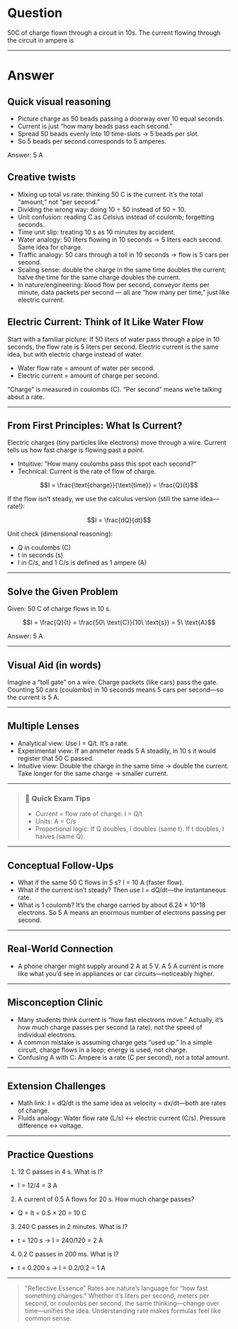 # Question
50C of charge flown through a circuit in 10s. The current flowing through the circuit in ampere is

---
# Answer
## Quick visual reasoning
- Picture charge as 50 beads passing a doorway over 10 equal seconds.
- Current is just “how many beads pass each second.”
- Spread 50 beads evenly into 10 time-slots → 5 beads per slot.
- So 5 beads per second corresponds to 5 amperes.

Answer: 5 A

## Creative twists
- Mixing up total vs rate: thinking 50 C is the current. It’s the total “amount,” not “per second.”
- Dividing the wrong way: doing 10 ÷ 50 instead of 50 ÷ 10.
- Unit confusion: reading C as Celsius instead of coulomb; forgetting seconds.
- Time unit slip: treating 10 s as 10 minutes by accident.
- Water analogy: 50 liters flowing in 10 seconds → 5 liters each second. Same idea for charge.
- Traffic analogy: 50 cars through a toll in 10 seconds → flow is 5 cars per second.
- Scaling sense: double the charge in the same time doubles the current; halve the time for the same charge doubles the current.
- In nature/engineering: blood flow per second, conveyor items per minute, data packets per second — all are “how many per time,” just like electric current.

## Electric Current: Think of It Like Water Flow

Start with a familiar picture: If 50 liters of water pass through a pipe in 10 seconds, the flow rate is 5 liters per second. Electric current is the same idea, but with electric charge instead of water.

- Water flow rate = amount of water per second.
- Electric current = amount of charge per second.

“Charge” is measured in coulombs (C). “Per second” means we’re talking about a rate.

---

## From First Principles: What Is Current?

Electric charges (tiny particles like electrons) move through a wire. Current tells us how fast charge is flowing past a point.

- Intuitive: “How many coulombs pass this spot each second?”
- Technical: Current is the rate of flow of charge.

```math
I = \frac{\text{charge}}{\text{time}} = \frac{Q}{t}
```

If the flow isn’t steady, we use the calculus version (still the same idea—rate!):

```math
I = \frac{dQ}{dt}
```

Unit check (dimensional reasoning):
- Q in coulombs (C)
- t in seconds (s)
- I in C/s, and 1 C/s is defined as 1 ampere (A)

---

## Solve the Given Problem

Given: 50 C of charge flows in 10 s.

```math
I = \frac{Q}{t} = \frac{50\ \text{C}}{10\ \text{s}} = 5\ \text{A}
```

Answer: 5 A

---

## Visual Aid (in words)

Imagine a “toll gate” on a wire. Charge packets (like cars) pass the gate. Counting 50 cars (coulombs) in 10 seconds means 5 cars per second—so the current is 5 A.

---

## Multiple Lenses

- Analytical view: Use I = Q/t. It’s a rate.
- Experimental view: If an ammeter reads 5 A steadily, in 10 s it would register that 50 C passed.
- Intuitive view: Double the charge in the same time → double the current. Take longer for the same charge → smaller current.

---

> ### 🧠 Quick Exam Tips
> - Current = flow rate of charge: I = Q/t
> - Units: A = C/s
> - Proportional logic: If Q doubles, I doubles (same t). If t doubles, I halves (same Q).

---

## Conceptual Follow-Ups

- What if the same 50 C flows in 5 s? I = 10 A (faster flow).
- What if the current isn’t steady? Then use I = dQ/dt—the instantaneous rate.
- What is 1 coulomb? It’s the charge carried by about 6.24 × 10^18 electrons. So 5 A means an enormous number of electrons passing per second.

---

## Real-World Connection

- A phone charger might supply around 2 A at 5 V. A 5 A current is more like what you’d see in appliances or car circuits—noticeably higher.

---

## Misconception Clinic

- Many students think current is “how fast electrons move.” Actually, it’s how much charge passes per second (a rate), not the speed of individual electrons.
- A common mistake is assuming charge gets “used up.” In a simple circuit, charge flows in a loop; energy is used, not charge.
- Confusing A with C: Ampere is a rate (C per second), not a total amount.

---

## Extension Challenges

- Math link: I = dQ/dt is the same idea as velocity = dx/dt—both are rates of change.
- Fluids analogy: Water flow rate (L/s) ↔ electric current (C/s). Pressure difference ↔ voltage.

---

## Practice Questions

1) 12 C passes in 4 s. What is I?
- I = 12/4 = 3 A

2) A current of 0.5 A flows for 20 s. How much charge passes?
- Q = It = 0.5 × 20 = 10 C

3) 240 C passes in 2 minutes. What is I?
- t = 120 s → I = 240/120 = 2 A

4) 0.2 C passes in 200 ms. What is I?
- t = 0.200 s → I = 0.2/0.2 = 1 A

---

> “Reflective Essence”
> Rates are nature’s language for “how fast something changes.” Whether it’s liters per second, meters per second, or coulombs per second, the same thinking—change over time—unifies the idea. Understanding rate makes formulas feel like common sense.